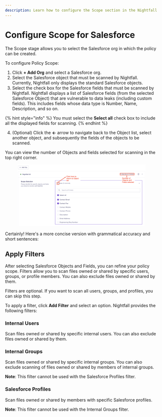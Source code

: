 ```yaml
---
description: Learn how to configure the Scope section in the Nightfall DLP for Salesforce.
---
```


# Configure Scope for Salesforce

The Scope stage allows you to select the Salesforce org in which the policy can be created.&#x20;

To configure Policy Scope:

1. Click **+ Add Org** and select a Salesforce org.
2. Select the Salesforce object that must be scanned by Nightfall. Currently, Nightfall only displays the standard Salesforce objects.
3. Select the check box for the Salesforce fields that must be scanned by Nightfall. Nightfall displays a list of Salesforce fields (from the selected Salesforce Object) that are vulnerable to data leaks (including custom fields). This includes fields whose data type is Number, Name, Description, and so on.&#x20;

{% hint style="info" %}
You must select the **Select all** check box to include all the displayed fields for scanning.
{% endhint %}

4. (Optional) Click the **<-** arrow to navigate back to the Object list, select another object, and subsequently the fields of the objects to be scanned.&#x20;

You can view the number of Objects and fields selected for scanning in the top right corner.

<figure><img src="../../.gitbook/assets/image (1281).png" alt=""><figcaption></figcaption></figure>

Certainly! Here's a more concise version with grammatical accuracy and short sentences:

## **Apply Filters**

After selecting Salesforce Objects and Fields, you can refine your policy scope. Filters allow you to scan files owned or shared by specific users, groups, or profile members. You can also exclude files owned or shared by them.

Filters are optional. If you want to scan all users, groups, and profiles, you can skip this step.

To apply a filter, click **Add Filter** and select an option. Nightfall provides the following filters:

### **Internal Users**

Scan files owned or shared by specific internal users. You can also exclude files owned or shared by them.

### **Internal Groups**

Scan files owned or shared by specific internal groups. You can also exclude scanning of files owned or shared by members of internal groups.

**Note**: This filter cannot be used with the Salesforce Profiles filter.

### **Salesforce Profiles**

Scan files owned or shared by members with specific Salesforce profiles.&#x20;

**Note**: This filter cannot be used with the Internal Groups filter.







